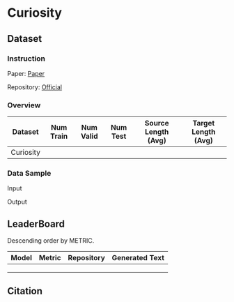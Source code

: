 # Curiosity

## Dataset

### Instruction

Paper: [Paper]()

Repository: [Official]()



### Overview

| Dataset   | Num Train | Num Valid | Num Test | Source Length (Avg) | Target Length (Avg) |
| --------- | --------- | --------- | -------- | ------------------- | ------------------- |
| Curiosity |           |           |          |                     |                     |

### Data Sample

Input

> 

Output

> 

## LeaderBoard

Descending order by METRIC.

| Model | Metric | Repository | Generated Text |
| ----- | ------ | ---------- | -------------- |
|       |        |            |                |
|       |        |            |                |
|       |        |            |                |

## Citation

```
 
```